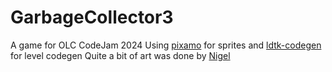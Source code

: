 # GarbageCollector3
A game for OLC CodeJam 2024
Using [pixamo](https://github.com/InfiniteCoder01/pixamo) for sprites and [ldtk-codegen](https://github.com/InfiniteCoder01/ldtk-codegen) for level codegen
Quite a bit of art was done by [Nigel](https://github.com/bhavyakukkar/)
